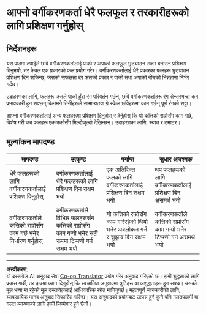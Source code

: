 <!--
CO_OP_TRANSLATOR_METADATA:
{
  "original_hash": "e74eb2fc7cc3b81916b52e957802f182",
  "translation_date": "2025-08-27T10:14:55+00:00",
  "source_file": "4-manufacturing/lessons/1-train-fruit-detector/assignment.md",
  "language_code": "ne"
}
-->
# आफ्नो वर्गीकरणकर्ता धेरै फलफूल र तरकारीहरूको लागि प्रशिक्षण गर्नुहोस्

## निर्देशनहरू

यस पाठमा तपाईंले छवि वर्गीकरणकर्तालाई पाको र अपाको फलफूल छुट्याउन सक्षम बनाउन प्रशिक्षण दिनुभयो, तर केवल एक प्रकारको फल प्रयोग गरेर। वर्गीकरणकर्तालाई धेरै प्रकारका फलहरू छुट्याउन प्रशिक्षण दिन सकिन्छ, जसको सफलता दर फलको प्रकार र पाको तथा अपाको बीचको भिन्नतामा निर्भर गर्दछ।

उदाहरणका लागि, फलहरू जसले पाको हुँदा रंग परिवर्तन गर्छन्, छवि वर्गीकरणकर्ताहरू रंग सेन्सरभन्दा कम प्रभावकारी हुन सक्छन् किनभने तिनीहरूले सामान्यतया ग्रे स्केल छविहरूमा काम गर्छन् पूर्ण रंगको सट्टा।

आफ्नो वर्गीकरणकर्तालाई अन्य फलहरूमा प्रशिक्षण दिनुहोस् र हेर्नुहोस् कि यो कत्तिको राम्रोसँग काम गर्छ, विशेष गरी जब फलहरू एकअर्कासँग मिल्दोजुल्दो देखिन्छन्। उदाहरणका लागि, स्याउ र टमाटर।

## मूल्यांकन मापदण्ड

| मापदण्ड | उत्कृष्ट | पर्याप्त | सुधार आवश्यक |
| -------- | --------- | -------- | ----------------- |
| धेरै फलहरूको लागि वर्गीकरणकर्तालाई प्रशिक्षण दिनुहोस् | वर्गीकरणकर्तालाई धेरै फलहरूको लागि प्रशिक्षण दिन सक्षम भयो | एक अतिरिक्त फलको लागि वर्गीकरणकर्तालाई प्रशिक्षण दिन सक्षम भयो | थप फलहरूको लागि वर्गीकरणकर्तालाई प्रशिक्षण दिन असमर्थ भयो |
| वर्गीकरणकर्ताले कत्तिको राम्रोसँग काम गर्छ भनेर निर्धारण गर्नुहोस् | वर्गीकरणकर्ताले विभिन्न फलहरूसँग कत्तिको राम्रोसँग काम गर्‍यो भनेर सही रूपमा टिप्पणी गर्न सक्षम भयो | यो कत्तिको राम्रोसँग काम गरिरहेको थियो भनेर अवलोकन गर्न र सुझाव दिन सक्षम भयो | वर्गीकरणकर्ताले कत्तिको राम्रोसँग काम गर्‍यो भनेर टिप्पणी गर्न असमर्थ भयो |

---

**अस्वीकरण**:  
यो दस्तावेज़ AI अनुवाद सेवा [Co-op Translator](https://github.com/Azure/co-op-translator) प्रयोग गरेर अनुवाद गरिएको छ। हामी शुद्धताको लागि प्रयास गर्छौं, तर कृपया ध्यान दिनुहोस् कि स्वचालित अनुवादमा त्रुटिहरू वा अशुद्धताहरू हुन सक्छ। यसको मूल भाषा मा रहेको मूल दस्तावेज़लाई आधिकारिक स्रोत मानिनुपर्छ। महत्वपूर्ण जानकारीको लागि, व्यावसायिक मानव अनुवाद सिफारिस गरिन्छ। यस अनुवादको प्रयोगबाट उत्पन्न हुने कुनै पनि गलतफहमी वा गलत व्याख्याको लागि हामी जिम्मेवार हुने छैनौं।